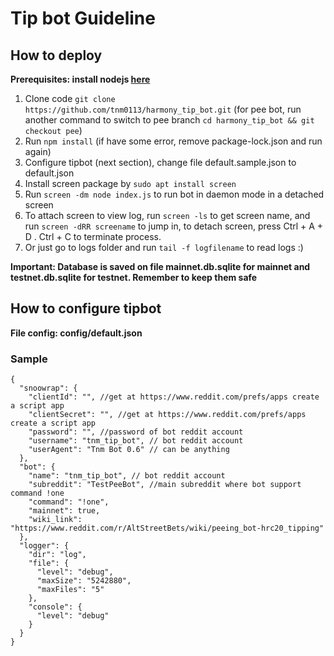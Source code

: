 # Tip bot Guideline

## How to deploy
**Prerequisites: install nodejs [here](https://www.digitalocean.com/community/tutorials/how-to-install-node-js-on-ubuntu-18-04)**
1. Clone code
`git clone https://github.com/tnm0113/harmony_tip_bot.git` (for pee bot, run another command to switch to pee branch `cd harmony_tip_bot && git checkout pee`)
2. Run `npm install` (if have some error, remove package-lock.json and run again)
3. Configure tipbot (next section), change file default.sample.json to default.json
4. Install screen package by `sudo apt install screen`
5. Run `screen -dm node index.js` to run bot in daemon mode in a detached screen
6. To attach screen to view log, run `screen -ls` to get screen name, and run `screen -dRR screename` to jump in, to detach screen, press Ctrl + A + D . Ctrl + C to terminate process.
7. Or just go to logs folder and run `tail -f logfilename` to read logs :)

**Important: Database is saved on file mainnet.db.sqlite for mainnet and testnet.db.sqlite for testnet. Remember to keep them safe**

## How to configure tipbot
**File config: config/default.json**
### Sample
```
{
  "snoowrap": {
    "clientId": "", //get at https://www.reddit.com/prefs/apps create a script app
    "clientSecret": "", //get at https://www.reddit.com/prefs/apps create a script app
    "password": "", //password of bot reddit account
    "username": "tnm_tip_bot", // bot reddit account
    "userAgent": "Tnm Bot 0.6" // can be anything
  },
  "bot": {
    "name": "tnm_tip_bot", // bot reddit account
    "subreddit": "TestPeeBot", //main subreddit where bot support command !one
    "command": "!one",
    "mainnet": true, 
    "wiki_link": "https://www.reddit.com/r/AltStreetBets/wiki/peeing_bot-hrc20_tipping"
  },
  "logger": {
    "dir": "log",
    "file": {
      "level": "debug",
      "maxSize": "5242880",
      "maxFiles": "5"
    },
    "console": {
      "level": "debug"
    }
  }
}
```
